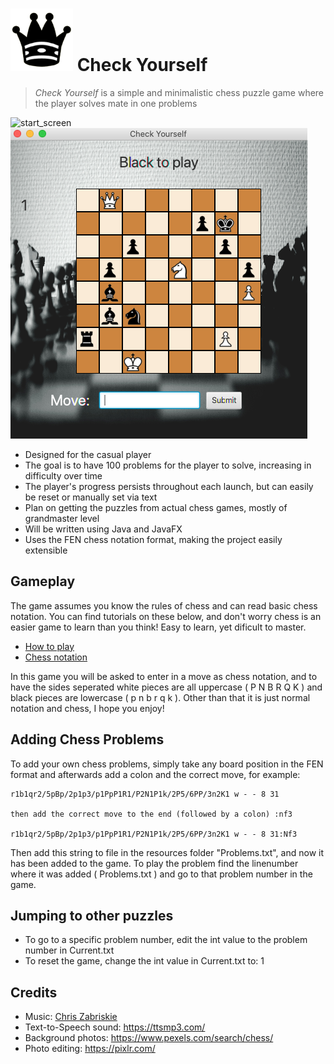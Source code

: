 # ![queen](blackqueen.png) Check Yourself

> *Check Yourself* is a simple and minimalistic chess puzzle game where the player solves mate in one problems

![start_screen](screenshots/start_screen) ![game_screen](screenshots/game_screen.png)

- Designed for the casual player
- The goal is to have 100 problems for the player to solve, increasing in difficulty over time
- The player's progress persists throughout each launch, but can easily be reset or manually set via text
- Plan on getting the puzzles from actual chess games, mostly of grandmaster level
- Will be written using Java and JavaFX
- Uses the FEN chess notation format, making the project easily extensible

## Gameplay

The game assumes you know the rules of chess and can read basic chess notation. You can find tutorials on these below, and don't worry 
chess is an easier game to learn than you think! Easy to learn, yet dificult to master.
- [How to play](https://www.chess.com/learn-how-to-play-chess)
- [Chess notation](https://www.chess.com/article/view/chess-notation)

In this game you will be asked to enter in a move as chess notation, and to have the sides seperated white pieces are all uppercase 
( P N B R Q K ) and black pieces are lowercase ( p n b r q k ). Other than that it is just normal notation and chess, I hope you enjoy!

## Adding Chess Problems

To add your own chess problems, simply take any board position in the FEN format and afterwards add a colon and the correct move,
for example:

```
r1b1qr2/5pBp/2p1p3/p1PpP1R1/P2N1P1k/2P5/6PP/3n2K1 w - - 8 31

then add the correct move to the end (followed by a colon) :nf3

r1b1qr2/5pBp/2p1p3/p1PpP1R1/P2N1P1k/2P5/6PP/3n2K1 w - - 8 31:Nf3
```

Then add this string to file in the resources folder "Problems.txt", and now it has been added to the game. 
To play the problem find the linenumber where it was added ( Problems.txt ) and go to that problem number in the game.

## Jumping to other puzzles

- To go to a specific problem number, edit the int value to the problem number in Current.txt
- To reset the game, change the int value in Current.txt to: 1

## Credits 

- Music: [Chris Zabriskie](https://chriszabriskie.bandcamp.com/)
- Text-to-Speech sound: https://ttsmp3.com/
- Background photos: https://www.pexels.com/search/chess/
- Photo editing: https://pixlr.com/
